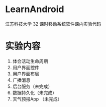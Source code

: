 # LearnAndroid
江苏科技大学 32 课时移动系统软件课内实验代码

# 实验内容

1. 体会活动生命周期
2. 用户界面控件
3. 用户界面布局
4. 广播消息
5. 后台服务（未完成）
6. 数据持久化（未完成）
7. 天气预报App （未完成）
